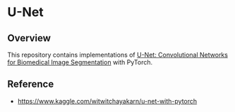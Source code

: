 # U-Net

## Overview
This repository contains implementations of [U-Net: Convolutional Networks for Biomedical Image Segmentation](https://arxiv.org/abs/1505.04597) with PyTorch.

## Reference
* https://www.kaggle.com/witwitchayakarn/u-net-with-pytorch
